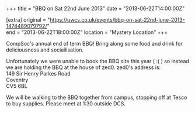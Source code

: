 +++
title = "BBQ on Sat 22nd June 2013"
date = "2013-06-22T14:00:00Z"

[extra]
original = "https://uwcs.co.uk/events/bbq-on-sat-22nd-june-2013-1474489079792/"    
end = "2013-06-22T18:00:00Z"
location = "Mystery Location"
+++

CompSoc's annual end of term BBQ\! Bring along some food and drink for deliciousness and sociailisation.

Unfortunately we were unable to book the BBQ site this year ( :( ) so instead we are holding the BBQ at the house of zed0. zed0's address is:  
149 Sir Henry Parkes Road  
Coventry  
CV5 6BL

We will be walking to the BBQ together from campus, stopping off at Tesco to buy supplies. Please meet at 1:30 outside DCS.

